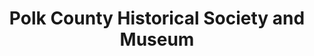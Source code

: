 ---
layout: repo
title: "Polk County Historical Society and Museum"
id: 11570
permalink: repos/11570/
---